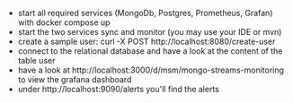 * start all required services (MongoDb, Postgres, Prometheus, Grafan) with docker compose up
* start the two services sync and monitor (you may use your IDE or mvn)
* create a sample user:  curl -X POST http://localhost:8080/create-user
* connect to the relational database and have a look at the content of the table user
* have a look at http://localhost:3000/d/msm/mongo-streams-monitoring to view the grafana dashboard
* under http://localhost:9090/alerts you'll find the alerts